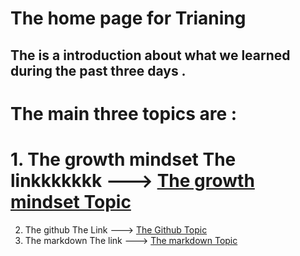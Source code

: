 # The home page for **Trianing**
## The is a introduction about what we learned during the past three days .
# The main three topics are :
# 1. The growth mindset The linkkkkkkk ---> [The growth mindset Topic](https://github.com/Nsuliman/learing-journal/blob/master/Thegrowthmindset.md)
2. The github The Link ---> [The Github Topic ](https://github.com/Nsuliman/learing-journal/blob/master/githublearning.md)
3. The markdown The link ---> [The markdown Topic](https://github.com/Nsuliman/learing-journal/blob/master/learningmarkdown.md)
